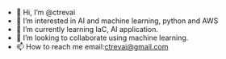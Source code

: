 - 👋 Hi, I’m @ctrevai
- 👀 I’m interested in AI and machine learning, python and AWS
- 🌱 I’m currently learning IaC, AI application.
- 💞️ I’m looking to collaborate using machine learning.
- 📫 How to reach me email:ctrevai@gmail.com

<!---
ctrevai/ctrevai is a ✨ special ✨ repository because its `README.md` (this file) appears on your GitHub profile.
You can click the Preview link to take a look at your changes.
--->
